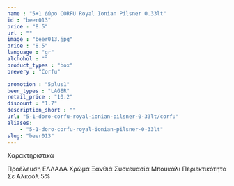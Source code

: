 ```yaml
---
name : "5+1 Δώρο CORFU Royal Ionian Pilsner 0.33lt"
id : "beer013"
price : "8.5"
url : ""
image : "beer013.jpg"
price : "8.5"
language : "gr"
alchohol : ""
product_types : "box"
brewery : "Corfu"

promotion : "5plus1"
beer_types : "LAGER"
retail_price : "10.2"
discount : "1.7"
description_short : ""
url: "5-1-doro-corfu-royal-ionian-pilsner-0-33lt/corfu"
aliases: 
    - "5-1-doro-corfu-royal-ionian-pilsner-0-33lt"
slug: "beer013"
---
```


Χαρακτηριστικά

Προέλευση
ΕΛΛΑΔΑ
Χρώμα
Ξανθιά
Συσκευασία
Μπουκάλι
Περιεκτικότητα Σε Αλκοόλ
5%